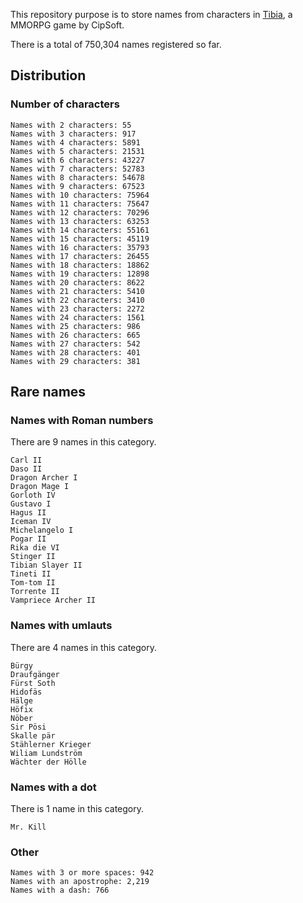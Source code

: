This repository purpose is to store names from characters in [Tibia](https://www.tibia.com/), a MMORPG game by CipSoft.

There is a total of 750,304 names registered so far.

## Distribution

### Number of characters
```
Names with 2 characters: 55
Names with 3 characters: 917
Names with 4 characters: 5891
Names with 5 characters: 21531
Names with 6 characters: 43227
Names with 7 characters: 52783
Names with 8 characters: 54678
Names with 9 characters: 67523
Names with 10 characters: 75964
Names with 11 characters: 75647
Names with 12 characters: 70296
Names with 13 characters: 63253
Names with 14 characters: 55161
Names with 15 characters: 45119
Names with 16 characters: 35793
Names with 17 characters: 26455
Names with 18 characters: 18862
Names with 19 characters: 12898
Names with 20 characters: 8622
Names with 21 characters: 5410
Names with 22 characters: 3410
Names with 23 characters: 2272
Names with 24 characters: 1561
Names with 25 characters: 986
Names with 26 characters: 665
Names with 27 characters: 542
Names with 28 characters: 401
Names with 29 characters: 381
```

## Rare names

### Names with Roman numbers
There are 9 names in this category.
```
Carl II
Daso II
Dragon Archer I
Dragon Mage I
Gorloth IV
Gustavo I
Hagus II
Iceman IV
Michelangelo I
Pogar II
Rika die VI
Stinger II
Tibian Slayer II
Tineti II
Tom-tom II
Torrente II
Vampriece Archer II
```

### Names with umlauts
There are 4 names in this category.
```
Bürgy
Draufgänger
Fürst Soth
Hidofäs
Hälge
Höfix
Nöber
Sir Pösi
Skalle pär
Stählerner Krieger
Wiliam Lundström
Wächter der Hölle
```

### Names with a dot
There is 1 name in this category.
```
Mr. Kill
```

### Other
```
Names with 3 or more spaces: 942
Names with an apostrophe: 2,219
Names with a dash: 766
```
